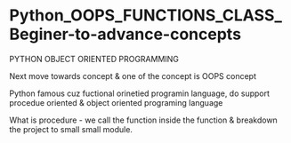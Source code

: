 # Python_OOPS_FUNCTIONS_CLASS_Beginer-to-advance-concepts
PYTHON OBJECT ORIENTED PROGRAMMING

Next move towards concept & one of the concept is OOPS concept

Python famous cuz fuctional orinetied programin language, do support procedue oriented & object oriented programing language

What is procedure - we call the function inside the function & breakdown the project to small small module.
